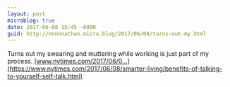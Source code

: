 ```yaml
---
layout: post
microblog: true
date: 2017-06-08 15:45 -0800
guid: http://nnnnnathan.micro.blog/2017/06/08/turns-out-my.html
---
```

Turns out my swearing and muttering while working is just part of my process. [www.nytimes.com/2017/06/0...](https://www.nytimes.com/2017/06/08/smarter-living/benefits-of-talking-to-yourself-self-talk.html)
